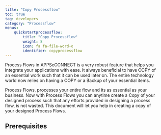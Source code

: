 ```yaml
---
title: "Copy Processflow"
toc: true
tag: developers
category: "Processflow"
menus: 
    quickstartprocessflow:
        title: "Copy Processflow"
        weight: 8
        icon: fa fa-file-word-o
        identifier: copyprocessflow
---
```


Process Flows in APPSeCONNECT is a very robust feature that helps you integrate your applications with ease. It always beneficial to have COPY of an essential work such that it can be used later on.
The entire technology world now relies on having a COPY or a Backup of your essential items. 

Process Flows, processes your entire flow and its as essential as your business. Now with Process Flows you can anytime create a Copy of your designed process such that any efforts provided in designing a process flow, is not wasted.
This document will let you help in creating a copy of your designed Process Flows.

## Prerequisites
